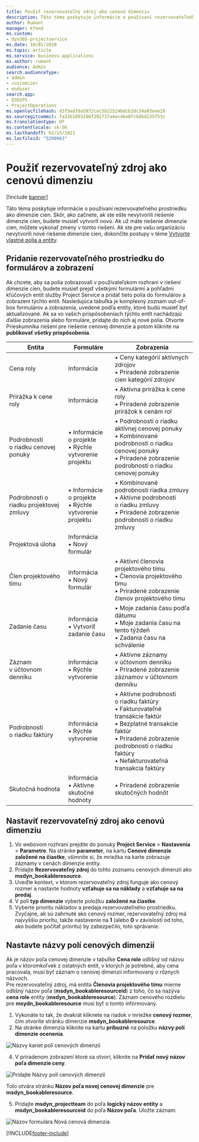 ```yaml
---
title: Použiť rezervovateľný zdroj ako cenovú dimenziu
description: Táto téma poskytuje informácie o používaní rezervovateľného prostriedku ako dimenzie cien.
author: Rumant
manager: kfend
ms.custom:
- dyn365-projectservice
ms.date: 10/01/2020
ms.topic: article
ms.service: business-applications
ms.author: rumant
audience: Admin
search.audienceType:
- admin
- customizer
- enduser
search.app:
- D365PS
- ProjectOperations
ms.openlocfilehash: d3f5ed7da5972cec5b22524bdcb3dc34a83eee28
ms.sourcegitcommit: fa32b1893286f20271fa4ec4be8fc68bd135f53c
ms.translationtype: HT
ms.contentlocale: sk-SK
ms.lasthandoff: 02/15/2021
ms.locfileid: "5290963"
---
```

# <a name="use-bookable-resource-as-a-pricing-dimension"></a>Použiť rezervovateľný zdroj ako cenovú dimenziu

[!include [banner](../includes/psa-now-project-operations.md)]

Táto téma poskytuje informácie o používaní rezervovateľného prostriedku ako dimenzie cien. Skôr, ako začnete, ak ste ešte nevytvorili riešenie dimenzie cien, budete musieť vytvoriť novú. Ak už máte riešenie dimenzie cien, môžete vykonať zmeny v tomto riešení. Ak ste pre vašu organizáciu nevytvorili nové riešenie dimenzie cien, dokončite postupy v téme [Vytvorte vlastné polia a entity](create-custom-fields-entities.md).

## <a name="add-bookable-resource-to-forms-and-views"></a>Pridanie rezervovateľného prostriedku do formulárov a zobrazení
Ak chcete, aby sa polia zobrazovali v používateľskom rozhraní v riešení dimenzie cien, budete musieť prejsť všetkými formulármi a pohľadmi kľúčových entít služby Project Service a pridať tieto polia do formulárov a zobrazení týchto entít.
Nasledujúca tabuľka je komplexný zoznam out-of-box formulárov a zobrazenia, uvedené podľa entity, ktoré budú musieť byť aktualizované. Ak sa vo vašich prispôsobeniach týchto entít nachádzajú ďalšie zobrazenia alebo formuláre, pridajte do nich aj nové polia.
Otvorte Prieskumníka riešení pre riešenie cenovej dimenzie a potom kliknite na **publikovať všetky prispôsobenia**.


|   Entita        | Formuláre   |Zobrazenia        |
| ------------------------------|---------------------------------|----------------------------------|
|  Cena roly|Informácia |• Ceny kategórií aktívnych zdrojov<br> • Priradené zobrazenie cien kategórií zdrojov|
|  Prirážka k cene roly|Informácia|• Aktívna prirážka k cene roly<br>• Priradené zobrazenie prirážok k cenám rol|
|  Podrobnosti o riadku cenovej ponuky|• Informácie o projekte<br>• Rýchle vytvorenie projektu|• Podrobnosti o riadku aktívnej cenovej ponuky<br>• Kombinované podrobnosti o riadku cenovej ponuky<br>• Priradené zobrazenie podrobností o riadku cenovej ponuky|
|  Podrobnosti o riadku projektovej zmluvy|• Informácie o projekte<br>• Rýchle vytvorenie projektu|• Kombinované podrobnosti riadka zmluvy<br>• Aktívne podrobnosti o riadku zmluvy<br>• Priradené zobrazenie podrobností o riadku zmluvy|
|  Projektová úloha|Informácia<br>• Nový formulár||
|  Člen projektového tímu|Informácia<br>• Nový formulár|• Aktívni členovia projektového tímu<br>• Členovia projektového tímu<br>• Priradené zobrazenie členov projektového tímu|
|  Zadanie času|Informácia<br>• Vytvoriť zadanie času|• Moje zadania času podľa dátumu<br>• Moje zadania času na tento týždeň<br>• Zadania času na schválenie|
|  Záznam v účtovnom denníku|Informácia<br>• Rýchle vytvorenie|• Aktívne záznamy v účtovnom denníku<br>• Priradené zobrazenie záznamov v účtovnom denníku|
|  Podrobnosti o riadku faktúry|Informácia<br>• Rýchle vytvorenie|• Aktívne podrobnosti o riadku faktúry<br>• Fakturovateľné transakcie faktúr<br>• Bezplatné transakcie faktúr<br>• Priradené zobrazenie podrobností o riadku faktúry<br>• Nefakturovateľná transakcia faktúry|
|  Skutočná hodnota|Informácia<br>• Aktívne skutočné hodnoty|• Priradené zobrazenie skutočných hodnôt|

## <a name="set-up-bookable-resource-as-a-pricing-dimension"></a>Nastaviť rezervovateľný zdroj ako cenovú dimenziu

1. Vo webovom rozhraní prejdite do ponuky **Project Service** > **Nastavenia** > **Parametre**. Na stránke **parameter**, na kartu **Cenové dimenzie založené na čiastke**, všimnite si, že mriežka na karte zobrazuje záznamy v cenách dimenzie entity. 
2. Pridajte **Rezervovateľný zdroj** do tohto zoznamu cenových dimenzií ako **msdyn_bookableresource**. 
3. Uveďte kontext, v ktorom rezervovateľný zdroj funguje ako cenový rozmer a nastavte hodnoty **vzťahuje sa na náklady** a **vzťahuje sa na predaj**.
4. V poli **typ dimenzie** vyberte položku **založené na čiastke**. 
5. Vyberte prioritu nákladov a predaja rezervovateľného prostriedku. Zvyčajne, ak sú zahrnuté ako cenový rozmer, rezervovateľný zdroj má najvyššiu prioritu, takže nastavenie na **1** (alebo **0** v závislosti od toho, ako budete počítať prioritu) by zabezpečilo, toto správanie.

## <a name="set-up-pricing-dimension-field-names"></a>Nastavte názvy polí cenových dimenzií

Ak je názov poľa cenovej dimenzie v tabuľke **Cena role** odlišný od názvu poľa v ktoromkoľvek z ostatných entít, v ktorých je potrebné, aby cena pracovala, musí byť záznam o cenovej dimenzii informovaný o rôznych názvoch.    
Pre rezervovateľný zdroj, má entita **Členovia projektového tímu** mierne odlišný názov poľa (**msdyn_bookableresourceid**) z toho, čo sa nazýva **cena role** entity (**msdyn_bookableresource**). Záznam cenového rozdielu pre **msydn_bookableresource** musí byť o tomto informovaný. 
1. Vykonáte to tak, že dvakrát kliknete na riadok v mriežke **cenový rozmer**, čím otvoríte stránku dimenzie **msdyn_bookableresource**.
2. Na stránke dimenzia kliknite na kartu **príbuzné** na položku **názvy polí dimenzie ocenenia**.

 ![Názvy kariet polí cenových dimenzií](media/PD-fieldname.png)

4. V priradenom zobrazení ktoré sa otvorí, kliknite na **Pridať nový názov poľa dimenzie ceny**.

 ![Pridajte Názvy polí cenových dimenzií](media/Add-NewPD-fieldname.png)


Toto otvára stránku **Názov poľa novej cenovej dimenzie** pre **msdyn_bookableresource**. 

5. Pridajte **msdyn_projectteam** do poľa **logický názov entity** a **msdyn_bookableresourceid** do poľa **Názov poľa**. Uložte záznam.

 ![Názov formulára Nová cenová dimenzia](media/PD-fieldname-Added.png)


[!INCLUDE[footer-include](../includes/footer-banner.md)]